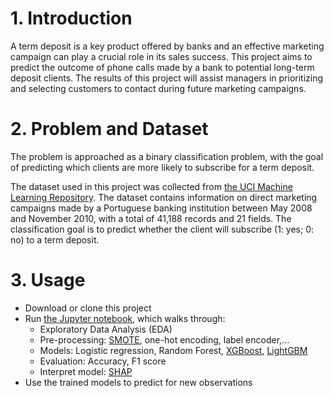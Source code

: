 
# 1.  Introduction

A term deposit is a key product offered by banks and an effective marketing campaign can play a crucial role in its sales success.
This project aims to predict the outcome of phone calls made by a bank to potential long-term deposit clients. The results of this project will assist managers in prioritizing and selecting customers to contact during future marketing campaigns.

# 2.  Problem and Dataset

The problem is approached as a binary classification problem, with the goal of predicting which clients are more likely to subscribe for a term deposit.

The dataset used in this project was collected from [the UCI Machine Learning Repository](https://archive.ics.uci.edu/ml/datasets/bank+marketing#). The dataset contains information on direct marketing campaigns made by a Portuguese banking institution between May 2008 and November 2010, with a total of 41,188 records and 21 fields. The classification goal is to predict whether the client will subscribe (1: yes;  0: no) to a term deposit.


# 3. Usage

- Download or clone this project
- Run [the Jupyter notebook](https://nbviewer.org/github/khanhvynguyen/Term_Deposit_Prediction_ML/blob/main/term_deposit_prediction_VyNguyen_FINAL.ipynb), which walks through:
  + Exploratory Data Analysis (EDA)
  + Pre-processing: [SMOTE](https://imbalanced-learn.org/stable/references/generated/imblearn.over_sampling.SMOTE.html), one-hot encoding, label encoder,...
  + Models: Logistic regression, Random Forest, [XGBoost](https://xgboost.readthedocs.io/en/stable/), [LightGBM](https://lightgbm.readthedocs.io/en/latest/Parameters.html)
  + Evaluation: Accuracy, F1 score
  + Interpret model: [SHAP](https://github.com/slundberg/shap)
- Use the trained models to predict for new observations
